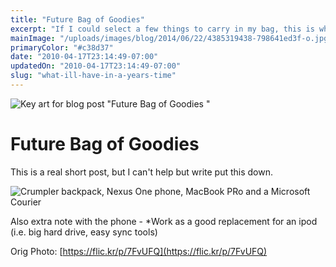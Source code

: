 ```yaml
---
title: "Future Bag of Goodies"
excerpt: "If I could select a few things to carry in my bag, this is what they'd be"
mainImage: "/uploads/images/blog/2014/06/22/4385319438-798641ed3f-o.jpg"
primaryColor: "#c38d37"
date: "2010-04-17T23:14:49-07:00"
updatedOn: "2010-04-17T23:14:49-07:00"
slug: "what-ill-have-in-a-years-time"
---
```

![Key art for blog post "Future Bag of Goodies "](/uploads/images/blog/2014/06/22/4385319438-798641ed3f-o.jpg)

# Future Bag of Goodies 

This is a real short post, but I can't help but write put this down.

![Crumpler backpack, Nexus One phone, MacBook PRo and a Microsoft Courier](/uploads/images/blog/2010/04/Matts-Things.png)

Also extra note with the phone - *Work as a good replacement for an ipod (i.e. big hard drive, easy sync tools)

Orig Photo: [https://flic.kr/p/7FvUFQ](https://flic.kr/p/7FvUFQ)
